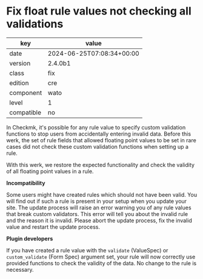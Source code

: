 [//]: # (werk v2)
# Fix float rule values not checking all validations

key        | value
---------- | ---
date       | 2024-06-25T07:08:34+00:00
version    | 2.4.0b1
class      | fix
edition    | cre
component  | wato
level      | 1
compatible | no

In Checkmk, it's possible for any rule value to specify custom
validation functions to stop users from accidentally entering invalid
data. Before this werk, the set of rule fields that allowed floating
point values to be set in rare cases did not check these custom
validation functions when setting up a rule.

With this werk, we restore the expected functionality and check
the validity of all floating point values in a rule.

**Incompatibility**

Some users might have created rules which should not have been valid.
You will find out if such a rule is present in your setup when you
update your site. The update process will raise an error warning you of
any rule values that break custom validators. This error will tell you
about the invalid rule and the reason it is invalid. Please abort the
update process, fix the invalid value and restart the update process.

**Plugin developers**

If you have created a rule value with the `validate` (ValueSpec) or
`custom_validate` (Form Spec) argument set, your rule will now correctly
use provided functions to check the validity of the data. No change to
the rule is necessary.